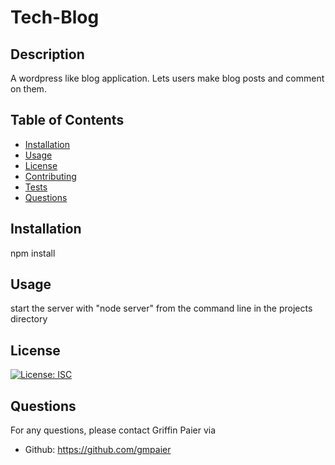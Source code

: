 # Tech-Blog

## Description

A wordpress like blog application. Lets users make blog posts and comment on them.

## Table of Contents

* [Installation](#installation)
* [Usage](#usage)
* [License](#license)
* [Contributing](#contributing)
* [Tests](#tests)
* [Questions](#questions)

## Installation

npm install

## Usage

start the server with "node server" from the command line in the projects directory

## License

[![License: ISC](https://img.shields.io/badge/License-ISC-blue.svg)](https://opensource.org/licenses/ISC)


## Questions

For any questions, please contact Griffin Paier via  
* Github: https://github.com/gmpaier
